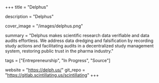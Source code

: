 +++
title = "Delphus"

description = "Delphus"

cover_image = "/images/delphus.png"

summary = "Delphus makes scientific research data verifiable and data audits effortless. We address data dredging and falsification by recording study actions and facilitating audits in a decentralized study management system, restoring public trust in the pharma industry."

tags = ["Entrepreneurship", "In Progress", "Source"]

website = "https://delph.us/"
git_repo = "https://gitlab.scintillating.us/scintillating"
+++
